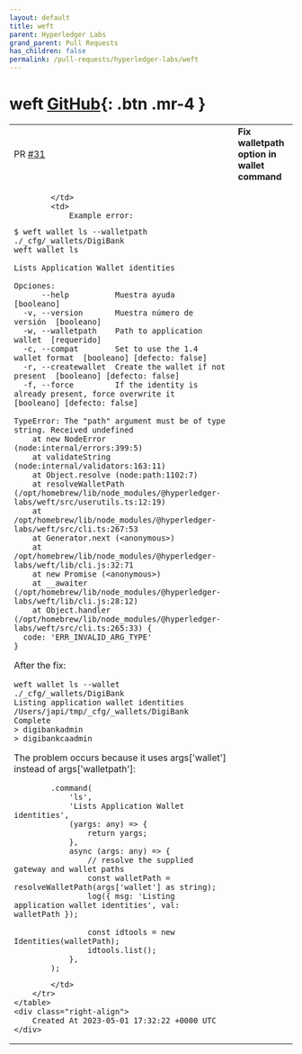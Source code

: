 ```yaml
---
layout: default
title: weft
parent: Hyperledger Labs
grand_parent: Pull Requests
has_children: false
permalink: /pull-requests/hyperledger-labs/weft
---
```


# weft <span class="fs-3 right-align">[GitHub](https://github.com/hyperledger-labs/weft){: .btn .mr-4 }</span>


<div>
    <table>
        <tr>
            <td>
                PR <a href="https://github.com/hyperledger-labs/weft/pull/31" class=".btn">#31</a>
            </td>
            <td>
                <b>
                    Fix walletpath option in wallet command
                </b>
            </td>
        </tr>
        <tr>
            <td>
                
            </td>
            <td>
                Example error:

```
$ weft wallet ls --walletpath ./_cfg/_wallets/DigiBank
weft wallet ls

Lists Application Wallet identities

Opciones:
      --help          Muestra ayuda  [booleano]
  -v, --version       Muestra número de versión  [booleano]
  -w, --walletpath    Path to application wallet  [requerido]
  -c, --compat        Set to use the 1.4 wallet format  [booleano] [defecto: false]
  -r, --createwallet  Create the wallet if not present  [booleano] [defecto: false]
  -f, --force         If the identity is already present, force overwrite it  [booleano] [defecto: false]

TypeError: The "path" argument must be of type string. Received undefined
    at new NodeError (node:internal/errors:399:5)
    at validateString (node:internal/validators:163:11)
    at Object.resolve (node:path:1102:7)
    at resolveWalletPath (/opt/homebrew/lib/node_modules/@hyperledger-labs/weft/src/userutils.ts:12:19)
    at /opt/homebrew/lib/node_modules/@hyperledger-labs/weft/src/cli.ts:267:53
    at Generator.next (<anonymous>)
    at /opt/homebrew/lib/node_modules/@hyperledger-labs/weft/lib/cli.js:32:71
    at new Promise (<anonymous>)
    at __awaiter (/opt/homebrew/lib/node_modules/@hyperledger-labs/weft/lib/cli.js:28:12)
    at Object.handler (/opt/homebrew/lib/node_modules/@hyperledger-labs/weft/src/cli.ts:265:33) {
  code: 'ERR_INVALID_ARG_TYPE'
}
```

After the fix:

```
weft wallet ls --wallet ./_cfg/_wallets/DigiBank
Listing application wallet identities /Users/japi/tmp/_cfg/_wallets/DigiBank
Complete
> digibankadmin
> digibankcaadmin

```
The problem occurs because it uses args['wallet'] instead of args['walletpath']:

```
        .command(
            'ls',
            'Lists Application Wallet identities',
            (yargs: any) => {
                return yargs;
            },
            async (args: any) => {
                // resolve the supplied gateway and wallet paths
                const walletPath = resolveWalletPath(args['wallet'] as string);
                log({ msg: 'Listing application wallet identities', val: walletPath });

                const idtools = new Identities(walletPath);
                idtools.list();
            },
        );

```
            </td>
        </tr>
    </table>
    <div class="right-align">
        Created At 2023-05-01 17:32:22 +0000 UTC
    </div>
</div>

